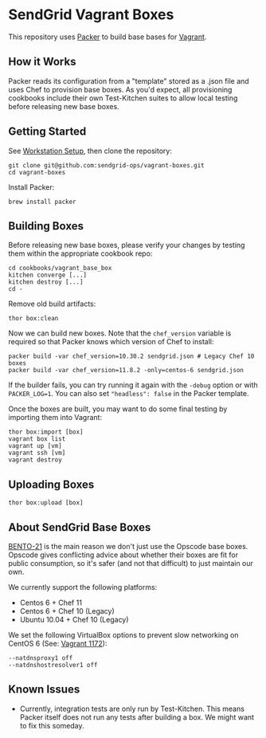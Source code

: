 # SendGrid Vagrant Boxes

This repository uses [Packer](http://www.packer.io) to build base bases for
[Vagrant](http://www.vagrantup.com/).

## How it Works

Packer reads its configuration from a "template" stored as a .json file and
uses Chef to provision base boxes. As you'd expect, all provisioning cookbooks
include their own Test-Kitchen suites to allow local testing before releasing
new base boxes.

## Getting Started

See [Workstation Setup](https://wiki.sendgrid.net/display/OPS/Workstation+Setup),
then clone the repository:

    git clone git@github.com:sendgrid-ops/vagrant-boxes.git
    cd vagrant-boxes

Install Packer:

    brew install packer

## Building Boxes

Before releasing new base boxes, please verify your changes by testing them
within the appropriate cookbook repo:

    cd cookbooks/vagrant_base_box
    kitchen converge [...]
    kitchen destroy [...]
    cd -

Remove old build artifacts:

    thor box:clean

Now we can build new boxes. Note that the `chef_version` variable is required
so that Packer knows which version of Chef to install:

    packer build -var chef_version=10.30.2 sendgrid.json # Legacy Chef 10 boxes
    packer build -var chef_version=11.8.2 -only=centos-6 sendgrid.json

If the builder fails, you can try running it again with the `-debug` option or
with `PACKER_LOG=1`. You can also set `"headless": false` in the Packer
template.

Once the boxes are built, you may want to do some final testing by importing
them into Vagrant:

    thor box:import [box]
    vagrant box list
    vagrant up [vm]
    vagrant ssh [vm]
    vagrant destroy

## Uploading Boxes

    thor box:upload [box]

## About SendGrid Base Boxes

[BENTO-21](https://tickets.opscode.com/browse/BENTO-21) is the main reason we
don't just use the Opscode base boxes. Opscode gives conflicting advice about
whether their boxes are fit for public consumption, so it's safer (and not
that difficult) to just maintain our own.

We currently support the following platforms:

- Centos 6 + Chef 11
- Centos 6 + Chef 10 (Legacy)
- Ubuntu 10.04 + Chef 10 (Legacy)

We set the following VirtualBox options to prevent slow networking on CentOS 6
(See: [Vagrant 1172](https://github.com/mitchellh/vagrant/issues/1172)):

    --natdnsproxy1 off
    --natdnshostresolver1 off

## Known Issues

- Currently, integration tests are only run by Test-Kitchen. This means Packer
itself does not run any tests after building a box. We might want to fix this
someday.

